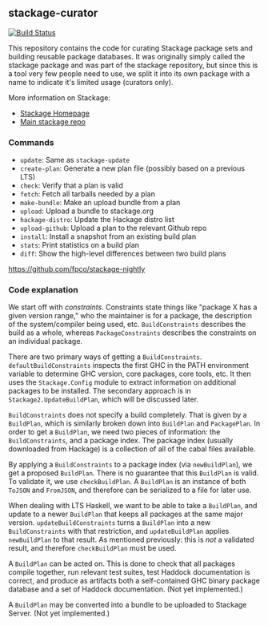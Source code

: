 ## stackage-curator

[![Build Status](https://travis-ci.org/fpco/stackage-curator.svg?branch=master)](https://travis-ci.org/fpco/stackage-curator)

This repository contains the code for curating Stackage package sets and
building reusable package databases. It was originally simply called the
stackage package and was part of the stackage repository, but since this is a
tool very few people need to use, we split it into its own package with a name
to indicate it's limited usage (curators only).

More information on Stackage:

* [Stackage Homepage](https://www.stackage.org)
* [Main stackage repo](https://github.com/fpco/stackage)

### Commands

* `update`: Same as `stackage-update`
* `create-plan`: Generate a new plan file (possibly based on a previous LTS)
* `check`: Verify that a plan is valid
* `fetch`: Fetch all tarballs needed by a plan
* `make-bundle`: Make an upload bundle from a plan
* `upload`: Upload a bundle to stackage.org
* `hackage-distro`: Update the Hackage distro list
* `upload-github`: Upload a plan to the relevant Github repo
* `install`: Install a snapshot from an existing build plan
* `stats`: Print statistics on a build plan
* `diff`: Show the high-level differences between two build plans

https://github.com/fpco/stackage-nightly

### Code explanation

We start off with *constraints*. Constraints state things like "package X has a
given version range," who the maintainer is for a package, the description of
the system/compiler being used, etc. `BuildConstraints` describes the build as
a whole, whereas `PackageConstraints` describes the constraints on an
individual package.

There are two primary ways of getting a `BuildConstraints`.
`defaultBuildConstraints` inspects the first GHC in the PATH environment variable to
determine GHC version, core packages, core tools, etc. It then uses the
`Stackage.Config` module to extract information on additional packages to be
installed. The secondary approach is in `Stackage2.UpdateBuildPlan`, which will be
discussed later.

`BuildConstraints` does not specify a build completely. That is given by a
`BuildPlan`, which is similarly broken down into `BuildPlan` and `PackagePlan`.
In order to get a `BuildPlan`, we need two pieces of information: the
`BuildConstraints`, and a package index. The package index (usually downloaded
from Hackage) is a collection of all of the cabal files available.

By applying a `BuildConstraints` to a package index (via `newBuildPlan`), we
get a proposed `BuildPlan`. There is no guarantee that this `BuildPlan` is
valid. To validate it, we use `checkBuildPlan`. A `BuildPlan` is an instance of
both `ToJSON` and `FromJSON`, and therefore can be serialized to a file for
later use.

When dealing with LTS Haskell, we want to be able to take a `BuildPlan`, and
update to a newer `BuildPlan` that keeps all packages at the same major
version.  `updateBuildConstraints` turns a `BuildPlan` into a new
`BuildConstraints` with that restriction, and `updateBuildPlan` applies
`newBuildPlan` to that result. As mentioned previously: this is *not* a
validated result, and therefore `checkBuildPlan` must be used.

A `BuildPlan` can be acted on. This is done to check that all packages compile
together, run relevant test suites, test Haddock documentation is correct, and
produce as artifacts both a self-contained GHC binary package database and a
set of Haddock documentation. (Not yet implemented.)

A `BuildPlan` may be converted into a bundle to be uploaded to Stackage Server.
(Not yet implemented.)
